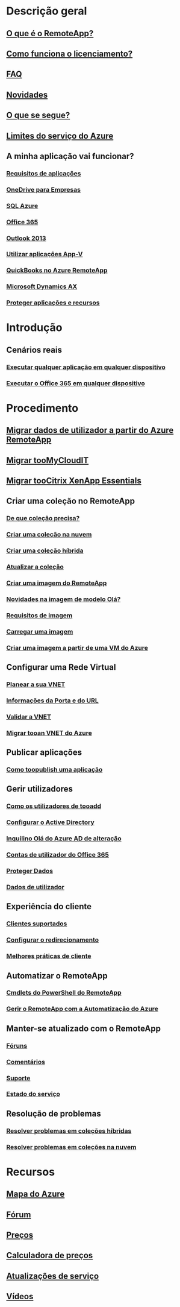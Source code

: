 # Descrição geral
## [O que é o RemoteApp?](remoteapp-whatis.md)
## [Como funciona o licenciamento?](remoteapp-licensing.md)
## [FAQ](remoteapp-faq.md)
## [Novidades](remoteapp-whatsnew.md)
## [O que se segue?](remoteapp-roadmap.md)
## [Limites do serviço do Azure](../azure-subscription-service-limits.md)
## A minha aplicação vai funcionar?
### [Requisitos de aplicações](remoteapp-appreqs.md)
### [OneDrive para Empresas](remoteapp-onedrive.md)
### [SQL Azure](remoteapp-sql.md)
### [Office 365](remoteapp-o365.md)
### [Outlook 2013](remoteapp-outlook.md)
### [Utilizar aplicações App-V](remoteapp-appv.md)
### [QuickBooks no Azure RemoteApp](remoteapp-quickbooks.md)
### [Microsoft Dynamics AX](https://mbs.microsoft.com/customersource/global/ax/learning/documentation/msdax2012r3azremappprg)
### [Proteger aplicações e recursos](remoteapp-secure.md)


# Introdução
## Cenários reais
### [Executar qualquer aplicação em qualquer dispositivo](remoteapp-anyapp.md)
### [Executar o Office 365 em qualquer dispositivo](remoteapp-tutorial-o365anywhere.md)

# Procedimento

## [Migrar dados de utilizador a partir do Azure RemoteApp](remoteapp-migrate.md)
## [Migrar tooMyCloudIT](remoteapp-migrate-mycloudit.md)
## [Migrar tooCitrix XenApp Essentials](remoteapp-migrate-citrix.md)
## Criar uma coleção no RemoteApp
### [De que coleção precisa?](remoteapp-collections.md)
### [Criar uma coleção na nuvem](remoteapp-create-cloud-deployment.md)
### [Criar uma coleção híbrida](remoteapp-create-hybrid-deployment.md)
### [Atualizar a coleção](remoteapp-update.md)
### [Criar uma imagem do RemoteApp](remoteapp-imageoptions.md)
### [Novidades na imagem de modelo Olá?](remoteapp-images.md)
### [Requisitos de imagem](remoteapp-imagereqs.md)
### [Carregar uma imagem](remoteapp-uploadimage.md)
### [Criar uma imagem a partir de uma VM do Azure](remoteapp-image-on-azurevm.md)
## Configurar uma Rede Virtual
### [Planear a sua VNET](remoteapp-planvnet.md)
### [Informações da Porta e do URL](remoteapp-ports.md)
### [Validar a VNET](remoteapp-vnet.md)
### [Migrar tooan VNET do Azure](remoteapp-migratevnet.md)
## Publicar aplicações
### [Como toopublish uma aplicação](remoteapp-publish.md)
## Gerir utilizadores
### [Como os utilizadores de tooadd](remoteapp-user.md)
### [Configurar o Active Directory](remoteapp-ad.md)
### [Inquilino Olá do Azure AD de alteração](remoteapp-changetenant.md)
### [Contas de utilizador do Office 365](remoteapp-o365user.md)
### [Proteger Dados](remoteapp-secureaccess.md)
### [Dados de utilizador](remoteapp-upd.md)
## Experiência do cliente
### [Clientes suportados](remoteapp-clients.md)
### [Configurar o redirecionamento](remoteapp-redirection.md)
### [Melhores práticas de cliente](remoteapp-clientbestpractices.md)
## Automatizar o RemoteApp
### [Cmdlets do PowerShell do RemoteApp](remoteapp-tutorial-arawithpowershell.md)
### [Gerir o RemoteApp com a Automatização do Azure](automation-manage-remote-app.md)
## Manter-se atualizado com o RemoteApp
### [Fóruns](http://feedback.azure.com/forums/247748-azure-remoteapp)
### [Comentários](http://feedback.azure.com/forums/247748-azure-remoteapp)
### [Suporte](https://azure.microsoft.com/support/plans/)
### [Estado do serviço](https://azure.microsoft.com/status/)
## Resolução de problemas
### [Resolver problemas em coleções híbridas](remoteapp-hybridtrouble.md)
### [Resolver problemas em coleções na nuvem](remoteapp-cloudtrouble.md)

# Recursos
## [Mapa do Azure](https://azure.microsoft.com/roadmap/)
## [Fórum](https://social.msdn.microsoft.com/Forums/home?forum=AzureRemoteApp)
## [Preços](https://azure.microsoft.com/pricing/details/remoteapp/)
## [Calculadora de preços](https://azure.microsoft.com/pricing/calculator/)
## [Atualizações de serviço](https://azure.microsoft.com/updates/?product=remoteapp)
## [Vídeos](https://azure.microsoft.com/documentation/videos/index/?services=remoteapp)
